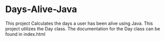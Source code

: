 # Days-Alive-Java
This project Calculates the days a user has been alive using Java.
This project utilizes the Day class.
The documentation for the Day class can be found in index.html

